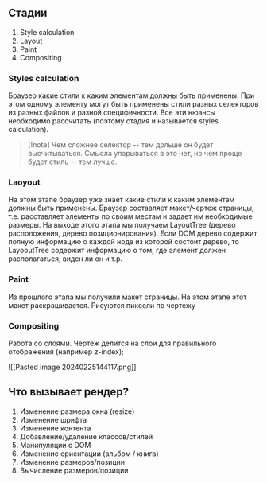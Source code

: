 ## Стадии
1. Style calculation
2. Layout
3.  Paint
4. Compositing
### Styles calculation
Браузер какие стили к каким элементам должны быть применены. При этом одному элементу могут быть применены стили разных селекторов из разных файлов и разной специфичности. Все эти нюансы необходимо рассчитать (поэтому стадия и называется styles calculation).
>[!note] Чем сложнее селектор -- тем дольше он будет высчитываться.
>Смысла упарываться в это нет, но чем проще будет стиль -- тем лучше.

### Laoyout
На этом этапе браузер уже знает какие стили к каким элементам должны быть применены. Браузер составляет макет/чертеж страницы, т.е. расставляет элементы по своим местам и задает им необходимые размеры.
На выходе этого этапа мы получаем LayoutTree (дерево расположения, дерево позиционирования).
Если DOM дерево содержит полную информацию о каждой ноде из которой состоит дерево, то LayooutTree содержит информацию о том, где элемент должен располагаться, виден ли он и т.р.

### Paint
Из прошлого этапа мы получили макет страницы. На этом этапе этот макет раскрашивается. Рисуются пиксели по чертежу

### Compositing
Работа со слоями. Чертеж делится на слои для правильного отображения (например z-index);

![[Pasted image 20240225144117.png]]

## Что вызывает рендер?
1. Изменение размера окна (resize)
2. Изменение шрифта
3. Изменение контента
4. Добавление/удаление классов/стилей
5. Манипуляции с DOM
6. Изменение ориентации (альбом / книга)
7. Изменение размеров/позиции
8. Вычисление размеров/позиции